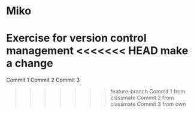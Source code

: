 # Miko
Exercise for version control management
<<<<<<< HEAD
make a change
=======
Commit 1
Commit 2
Commit 3
>>>>>>> feature-branch
Commit 1 from classmate
Commit 2 from classmate
Commit 3 from own
